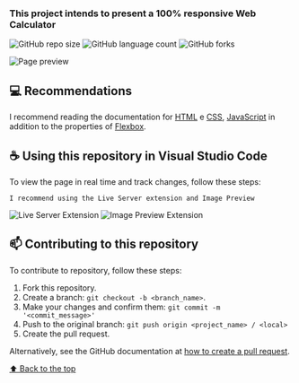 ### This project intends to present a 100% responsive Web Calculator

![GitHub repo size](https://img.shields.io/github/repo-size/devDudu-21/Web-Calculator?style=for-the-badge)
![GitHub language count](https://img.shields.io/github/languages/count/devDudu-21/Web-Calculator?style=for-the-badge)
![GitHub forks](https://img.shields.io/github/forks/devDudu-21/Web-Calculator?style=for-the-badge)

<img src="https://media.discordapp.net/attachments/1049120937053794354/1110059382215036959/image.png?width=1352&height=676" alt="Page preview">

## 💻 Recommendations

I recommend reading the documentation for [HTML](https://www.w3schools.com/html/) e [CSS](https://www.w3schools.com/css/), [JavaScript](https://www.w3schools.com/js/) in addition to the properties of [Flexbox](https://css-tricks.com/snippets/css/a-guide-to-flexbox/).

## ☕ Using this repository in Visual Studio Code

To view the page in real time and track changes, follow these steps:

```
I recommend using the Live Server extension and Image Preview
```

<img src="https://media.discordapp.net/attachments/1049120937053794354/1105846418796716102/Live_Server_Extension.png?width=970&height=465" alt="Live Server Extension">
<img src="https://media.discordapp.net/attachments/1049120937053794354/1105846419111280660/Image_Preview.png?width=970&height=465" alt="Image Preview Extension">

## 📫 Contributing to this repository

To contribute to repository, follow these steps:

1. Fork this repository.
2. Create a branch: `git checkout -b <branch_name>`.
3. Make your changes and confirm them: `git commit -m '<commit_message>'`
4. Push to the original branch: `git push origin <project_name> / <local>`
5. Create the pull request.

Alternatively, see the GitHub documentation at [how to create a pull request](https://help.github.com/en/github/collaborating-with-issues-and-pull-requests/creating-a-pull-request).

[⬆ Back to the top](#Web-Calculator)<br>
